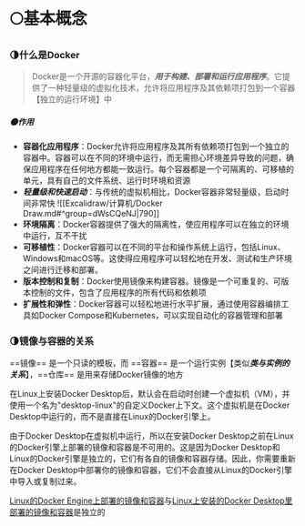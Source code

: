 # 🌕基本概念
### 🌗什么是Docker
> Docker是一个开源的容器化平台，***用于构建、部署和运行应用程序***。它提供了一种轻量级的虚拟化技术，允许将应用程序及其依赖项打包到一个容器【独立的运行环境】中
##### 🌑作用
- **容器化应用程序**：Docker允许将应用程序及其所有依赖项打包到一个独立的容器中。容器可以在不同的环境中运行，而无需担心环境差异导致的问题，确保应用程序在任何地方都能一致运行。每个容器都是一个可隔离的、可移植的单元，具有自己的文件系统、运行时环境和资源
- ***轻量级和快速启动***：与传统的虚拟机相比，Docker容器非常轻量级，启动时间非常快
	![[Excalidraw/计算机/Docker Draw.md#^group=dWsCQeNJ|790]]
- **环境隔离**：Docker容器提供了强大的隔离性，使应用程序可以在独立的环境中运行，互不干扰
- **可移植性**：Docker容器可以在不同的平台和操作系统上运行，包括Linux、Windows和macOS等。这使得应用程序可以轻松地在开发、测试和生产环境之间进行迁移和部署。
- **版本控制和复制**：Docker使用镜像来构建容器。镜像是一个可重复的、可版本控制的文件，包含了应用程序的所有代码和依赖项
- **扩展性和弹性**：Docker容器可以轻松地进行水平扩展，通过使用容器编排工具如Docker Compose和Kubernetes，可以实现自动化的容器管理和部署
### 🌗镜像与容器的关系
==镜像== 是一个只读的模板，而 ==容器== 是一个运行实例【类似***类与实例的关系***】，==仓库== 是用来存储Docker镜像的地方



在Linux上安装Docker Desktop后，默认会在启动时创建一个虚拟机（VM），并使用一个名为"desktop-linux"的自定义Docker上下文。这个虚拟机是在Docker Desktop中运行的，而不是直接在Linux的Docker引擎上。

由于Docker Desktop在虚拟机中运行，所以在安装Docker Desktop之前在Linux的Docker引擎上部署的镜像和容器是不可用的。这是因为Docker Desktop和Linux的Docker引擎是独立的，它们有各自的镜像和容器存储。因此，你需要重新在Docker Desktop中部署你的镜像和容器，它们不会直接从Linux的Docker引擎中导入或复制过来。

<u>Linux的Docker Engine上部署的镜像和容器</u>与<u>Linux上安装的Docker Desktop里部署的镜像和容器</u>是独立的









